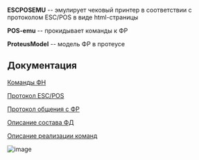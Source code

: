 **ESCPOSEMU** -- эмулирует чековый принтер в соответствии с протоколом ESC/POS в виде html-страницы

**POS-emu** -- прокидывает команды к ФР

**ProteusModel** -- модель ФР в протеусе

## Документация

[Команды ФН](https://github.com/SodAcetate/ASVT-FR/blob/master/%D0%98%D0%BD%D1%82%D0%B5%D1%80%D1%84%D0%B5%D0%B9%D1%81%20%D0%A4%D0%9D.docx)

[Протокол ESC/POS](https://escpos.readthedocs.io/en/latest/commands.html) 

[Протокол общения с ФР](https://www.shtrih-m.ru/%D0%9F%D1%80%D0%BE%D1%82%D0%BE%D0%BA%D0%BE%D0%BB%D0%9A%D0%9A%D0%A2_%D0%A4%D0%9D.pdf)

[Описание состава ФД](https://base.garant.ru/71640610/f7ee959fd36b5699076b35abf4f52c5c/#friends)

[Описание реализации команд](https://docs.google.com/document/d/1p0O9qvYdFFR7Y6xyeBMWUAMhv9YFvPFEVKf4CZ-LzmY/edit?tab=t.0)

![image](https://github.com/user-attachments/assets/cd885984-01f2-4576-bc3d-d31f37a24676)
